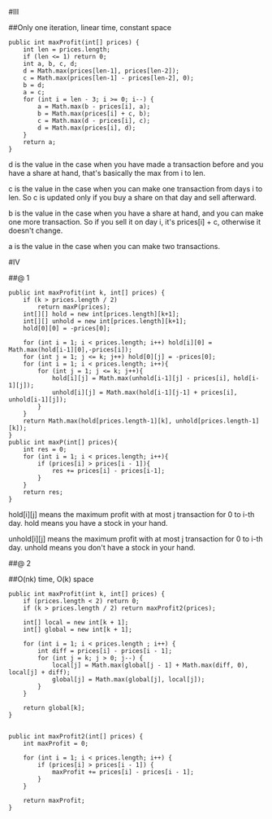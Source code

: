 #III

##Only one iteration, linear time, constant space

```
public int maxProfit(int[] prices) {
    int len = prices.length;
    if (len <= 1) return 0;
    int a, b, c, d;
    d = Math.max(prices[len-1], prices[len-2]);
    c = Math.max(prices[len-1] - prices[len-2], 0);
    b = d;
    a = c;
    for (int i = len - 3; i >= 0; i--) {
        a = Math.max(b - prices[i], a);
        b = Math.max(prices[i] + c, b);
        c = Math.max(d - prices[i], c);
        d = Math.max(prices[i], d);
    }
    return a;
}
```

d is the value in the case when you have made a transaction before and you have a share at hand, that's basically the max from i to len.

c is the value in the case when you can make one transaction from days i to len. So c is updated only if you buy a share on that day and sell afterward.

b is the value in the case when you have a share at hand, and you can make one more transaction. So if you sell it on day i, it's prices[i] + c, otherwise it doesn't change.

a is the value in the case when you can make two transactions.

#IV

##@ 1

```
public int maxProfit(int k, int[] prices) {
    if (k > prices.length / 2) 
        return maxP(prices);
    int[][] hold = new int[prices.length][k+1];
    int[][] unhold = new int[prices.length][k+1];
    hold[0][0] = -prices[0];
    
    for (int i = 1; i < prices.length; i++) hold[i][0] = Math.max(hold[i-1][0],-prices[i]);
    for (int j = 1; j <= k; j++) hold[0][j] = -prices[0];
    for (int i = 1; i < prices.length; i++){
        for (int j = 1; j <= k; j++){
            hold[i][j] = Math.max(unhold[i-1][j] - prices[i], hold[i-1][j]);
            unhold[i][j] = Math.max(hold[i-1][j-1] + prices[i], unhold[i-1][j]);
        }
    }
    return Math.max(hold[prices.length-1][k], unhold[prices.length-1][k]);
}
public int maxP(int[] prices){
    int res = 0;
    for (int i = 1; i < prices.length; i++){
        if (prices[i] > prices[i - 1]){
            res += prices[i] - prices[i-1];
        }
    }
    return res;
}
```
hold[i][j] means the maximum profit with at most j transaction for 0 to i-th day. hold means you have a stock in your hand.

unhold[i][j] means the maximum profit with at most j transaction for 0 to i-th day. unhold means you don't have a stock in your hand.


##@ 2

##O(nk) time, O(k) space
```
public int maxProfit(int k, int[] prices) {
    if (prices.length < 2) return 0;
    if (k > prices.length / 2) return maxProfit2(prices);
    
    int[] local = new int[k + 1];
    int[] global = new int[k + 1];
    
    for (int i = 1; i < prices.length ; i++) {
        int diff = prices[i] - prices[i - 1];
        for (int j = k; j > 0; j--) {
            local[j] = Math.max(global[j - 1] + Math.max(diff, 0), local[j] + diff);
            global[j] = Math.max(global[j], local[j]);
        }
    }
    
    return global[k];
}


public int maxProfit2(int[] prices) {
    int maxProfit = 0;
    
    for (int i = 1; i < prices.length; i++) {
        if (prices[i] > prices[i - 1]) {
            maxProfit += prices[i] - prices[i - 1];
        }
    }
    
    return maxProfit;
}
```
